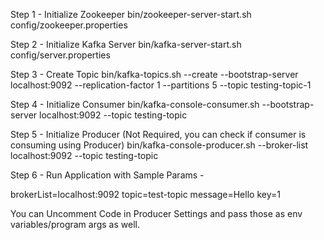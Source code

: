 Step 1 - Initialize Zookeeper
bin/zookeeper-server-start.sh config/zookeeper.properties

Step 2 - Initialize Kafka Server
bin/kafka-server-start.sh config/server.properties

Step 3 - Create Topic
bin/kafka-topics.sh --create --bootstrap-server localhost:9092 --replication-factor 1 --partitions 5 --topic testing-topic-1

Step 4 - Initialize Consumer
bin/kafka-console-consumer.sh --bootstrap-server localhost:9092 --topic testing-topic

Step 5 - Initialize Producer (Not Required, you can check if consumer is consuming using Producer)
bin/kafka-console-producer.sh --broker-list localhost:9092 --topic testing-topic

Step 6 - Run Application with Sample Params -

brokerList=localhost:9092
topic=test-topic
message=Hello
key=1

You can Uncomment Code in Producer Settings and pass those as env variables/program args as well.